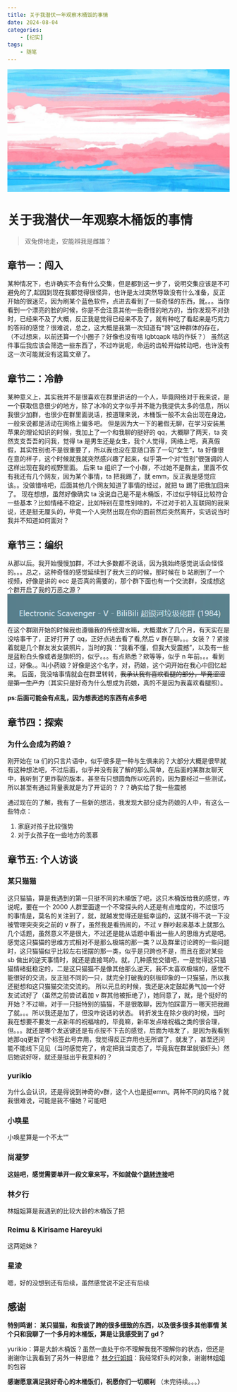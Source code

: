 ```yaml
---
title: 关于我潜伏一年观察木桶饭的事情
date: 2024-08-04
categories:
    - [纪实]
tags:
    - 随笔
---
```


![](./jiSiImg/trans3.jpg)

# 关于我潜伏一年观察木桶饭的事情

> 双兔傍地走，安能辨我是雌雄？

## 章节一：闯入

某种情况下，也许确实不会有什么交集，但是都到这一步了，说明交集应该是不可避免的了,起因到现在我都觉得很怪异，也许是太过突然导致没有什么准备，反正开始的很迷茫，因为刷某个蓝色软件，点进去看到了一些奇怪的东西，就。。。当你看到一个漂亮的脸的时候，你是不会注意其他一些奇怪的地方的，当你发现不对劲时，已经来不及了大概，反正我是觉得已经来不及了，就有种吃了看起来是巧克力的答辩的感觉？很难说，总之，这大概是我第一次知道有“跨”这种群体的存在，（不过想来，以前还算一个小圈子？好像也没有啥 lgbtqapk 啥的作妖？）
虽然这件事后我应该会筛选一些东西了，不过咋说呢，命运的齿轮开始转动吧，也许没有这一次可能就没有这篇文章了。

## 章节二：冷静

某种意义上，其实我并不是很喜欢在群里讲话的一个人，毕竟网络对于我来说，是一个获取信息很少的地方，除了冰冷的文字似乎并不能为我提供太多的信息，所以我很少加群，也很少在群里面说话，按道理来说，木桶饭一般不太会出现在身边，一般来说都是活动在网络上偏多吧。
但是因为大一下的暑假无聊，在学习安装黑苹果的理论知识的时候，我加上了一个和我聊的挺好的 qq，大概聊了两天，ta 突然支支吾吾的问我，觉得 ta 是男生还是女生，我个人觉得，网络上吧，真真假假，其实性别也不是很重要了，所以我也没在意随口答了一句“女生”，ta 好像很在意的样子，这个时候就我就突然感兴趣了起来，似乎第一个对“性别”很强调的人这样出现在我的视野里面。
后来 ta 组织了一个小群，不过她不是群主，里面不仅有我还有几个网友，因为某个事情，ta 把我踢了，就 emm，反正我是感觉应该。。没做错啥吧，后面其他几个网友知道了事情的经过，就把 ta 踢了把我加回来了。
现在想想，虽然好像确实 ta 没说自己是不是木桶饭，不过似乎特征比较符合一些基本？比如情绪不稳定，比如特别在意性别啥的，不过对于初入互联网的我来说，还是挺无厘头的，毕竟一个人突然出现在你的面前然后突然离开，实话说当时我并不知道如何面对？

## 章节三：编织

从那以后。我开始慢慢加群，不过大多数都不说话，因为我始终感觉说话会怪怪的。。。总之，这种奇怪的感觉延续到了我大三的时候，那时候在 b 站刷到了一个视频，好像是讲的 ecc 是否真的需要的，那个群下面也有一个交流群，没成想这个群开启了我的万恶之源？
![万恶之源](./jiSiImg/chatgruop.png)
在这个群刚开始的时候我也遵循我的传统潜水嘛，大概潜水了几个月，有天实在是没啥事干了，正好打开了 qq，正好点进去看了看,然后 v 群在聊。。。女装？？紧接着就是几个群友发女装照片，当时的我：“我看不懂，但我大受震撼”，以及有一些是蓝粉白头像或者是旗帜的，似乎。。。有点熟悉？欸等等，似乎 n 年前。。。看到过，好像。。叫小药娘？好像是这个名字，对，药娘，这个词开始在我心中回忆起来。
后面，我没啥事情就会在群里转转，~~我承认我有喜欢看腿的部分，毕竟涩涩是第一生产力~~（其实只是好奇为什么想成为药娘，真的不是因为我喜欢看腿照）。

**ps:后面可能会有点乱，因为想表述的东西有点多吧**

## 章节四：探索

### 为什么会成为药娘？

刚开始在 ta 们的只言片语中，似乎很多是一种与生俱来的？大部分大概是很早就有这种想法吧，不过后面，似乎并没有我了解的那么简单，在后面的某群友聊天中，我听到了更炸裂的版本，甚至有只想圆角所以吃药的，因为要经过一些测试，所以甚至有通过背量表就是为了开证的？？？确实给了我一些震撼

通过现在的了解，我有了一些新的想法，我发现大部分成为药娘的人中，有这么一些特点：
1. 家庭对孩子比较强势
2. 对于女孩子在一些地方的羡慕

## 章节五: 个人访谈

### 某只猫猫

这只猫猫，算是我遇到的第一只挺不同的木桶饭了吧，这只木桶饭给我的感觉，咋说呢，要在一个 2000 人群里面逮一个不常探头的人还是有点难度的，不过很巧的事情是，莫名的关注到了，就，就越发觉得还是挺幸运的，这就不得不说一下没被管理突突突之前的 v 群了，虽然我是看热闹的，不过 v 群吵起来基本上就那么几个话题，虽然意义不是很大，不过还是能从话题中看出一些人的思维方式是吧。感觉这只猫猫的思维方式相对不是那么极端的那一类？以及群里讨论跨的一些问题时，这只猫猫似乎比较左右摇摆的那一类，似乎是只跨也不是，而且在面对某些 sb 做出的逆天事情时，就还是直接骂的。就，几种感觉交错吧，一是觉得这只猫猫情绪挺稳定的，二是这只猫猫不是像其他那么逆天，我不太喜欢极端的，感觉不能很好的交流，反正挺不同的一只，就完全打破我的刻板印象的一只猫猫，所以我还挺想和这只猫猫交流交流的。
所以元旦的时候，我还是决定鼓起勇气加一个好友试试好了（虽然之前尝试着加 v 群其他被拒绝了），她同意了，就，是个挺好的开始？不过嘛，对于一只挺特别的猫猫，不是很敢聊，因为怕踩雷万一哪天把我踢了就。。。所以我还是加了，但没咋说话的状态。
转折发生在除夕夜的时候，当时我在想要不要发一点新年的祝福啥的，毕竟嘛，新年发点啥祝福之类的很合理，但。。。就还是哪个发送键还是有点按不下去的感觉，后面为啥发了，是因为我看到她那qq更新了个标签此号弃用，我觉得反正弃用也无所谓了，就发了，甚至还问能不能线下见见（当时感觉完了，肯定把我当变态了，毕竟我在群里就很虾头）然后她说好呀，就还是挺出乎我意料的？

### yurikio

为什么会认识，还是得说到神奇的v群，这个人也是挺emm。两种不同的风格？就我很难说，可能是我不懂她？可能吧

### 小唤星
小唤星算是一个不太“”


### 尚凝梦

**这娃吧，感觉需要单开一段文章来写，不如就做个[跳转连接](./尚凝梦.md)吧**

### 林夕行
林姐姐算是我遇到的比较大龄的木桶饭了把

### Reimu & Kirisame Hareyuki
这两姐妹？

### 星淩
嗯，好的没想到还有后续，虽然感觉说不定还有后续

## 感谢

**特别鸣谢：**
**某只猫猫，和我谈了跨的很多细致的东西，以及很多很多其他事情**
**某个只和我聊了一个多月的木桶饭，算是让我感受到了 gd？**

yurikio：算是大龄木桶饭？虽然一直处于你不理解我我不理解你的状态，但还是谢谢你让我看到了另外一种思维？
[林夕行姐姐]()：我经常虾头的对象，谢谢林姐姐的包容

**感谢愿意满足我好奇心的木桶饭们，祝愿你们一切顺利**
（未完待续。。。）
